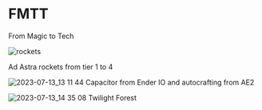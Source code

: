 # FMTT
From Magic to Tech


![rockets](https://github.com/Gabriele-333/FMTT/assets/111522952/fc305cff-a8d8-4149-861c-b8122186aaac)

Ad Astra rockets from tier 1 to 4




![2023-07-13_13 11 44](https://github.com/Gabriele-333/FMTT/assets/111522952/a2f0ca0b-2b0e-4b6b-8f9a-fd97017c8d7c)
Capacitor from Ender IO and autocrafting from AE2




![2023-07-13_14 35 08](https://github.com/Gabriele-333/FMTT/assets/111522952/e8e5413b-c11a-4525-ab2f-489a7940d37c)
Twilight Forest

